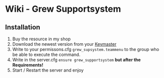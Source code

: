 # Wiki - Grew Supportsystem
## Installation
1. Buy the resource in my shop
2. Download the newest version from your [Keymaster](https://keymaster.fivem.net/)
3. Write to your permissons.cfg `grew_supsystem.teammenu` to the group who be able to execute the command.
5. Write in the server.cfg `ensure grew_supportsystem` **but after the Requirements!**
6. Start / Restart the server and enjoy
